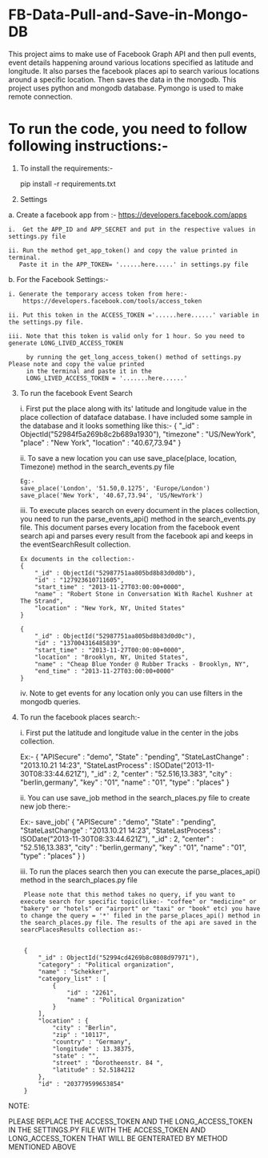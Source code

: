 FB-Data-Pull-and-Save-in-Mongo-DB
=================================

This project aims to make use of Facebook Graph API and then pull events, event details happening around various locations specified as latitude and longitude. It also parses the facebook places api to search various locations around a specific location. Then saves the data in the mongodb. This project uses python and mongodb database. Pymongo is used to make remote connection.

To run the code, you need to follow following instructions:-
=================================

1. To install the requirements:-
	
	pip install -r requirements.txt

2. Settings 
 
 a. Create a facebook app from :-  https://developers.facebook.com/apps
 
 	i.  Get the APP_ID and APP_SECRET and put in the respective values in settings.py file 
	
	ii. Run the method get_app_token() and copy the value printed in terminal.
	   Paste it in the APP_TOKEN= '......here.....' in settings.py file
	   
 b. For the Facebook Settings:-
 
 	i. Generate the temporary access token from here:-
 		https://developers.facebook.com/tools/access_token

 	ii. Put this token in the ACCESS_TOKEN ='......here......' variable in the settings.py file.
	
 	iii. Note that this token is valid only for 1 hour. So you need to generate LONG_LIVED_ACCESS_TOKEN 
	
 	     by running the get_long_access_token() method of settings.py Please note and copy the value printed 
 		 in the terminal and paste it in the 
 		 LONG_LIVED_ACCESS_TOKEN = '.......here......'
		 
 3. To run the facebook Event Search
 
  	i. First put the place along with its' latitude and longitude value in the place collection of dataface database. 
	   I have included some sample in the database and it looks something like this:-
	  	{
		    "_id" : ObjectId("52984f5a269b8c2b689a1930"),
		    "timezone" : "US/NewYork",
		    "place" : "New York",
		    "location" : "40.67,73.94"
		}

	ii. To save a new location you can use save_place(place, location, Timezone) method in the search_events.py file
		
		Eg:-
		save_place('London', '51.50,0.1275', 'Europe/London')
		save_place('New York', '40.67,73.94', 'US/NewYork') 

	iii. To execute places search on every document in the places collection, you need to run the parse_events_api() 
		method in the search_events.py file. This document parses every location from the facebook event search api and 
		parses every result from the facebook api and keeps in the eventSearchResult collection.
		
		Ex documents in the collection:-
		{
			"_id" : ObjectId("52987751aa805bd8b83d0d0b"),
			"id" : "127923610711605",
			"start_time" : "2013-11-27T03:00:00+0000",
			"name" : "Robert Stone in Conversation With Rachel Kushner at The Strand",
			"location" : "New York, NY, United States"
		}

		{
			"_id" : ObjectId("52987751aa805bd8b83d0d0c"),
			"id" : "137004316485839",
			"start_time" : "2013-11-27T00:00:00+0000",
			"location" : "Brooklyn, NY, United States",
			"name" : "Cheap Blue Yonder @ Rubber Tracks - Brooklyn, NY",
			"end_time" : "2013-11-27T03:00:00+0000"
		}

	iv. Note to get events for any location only you can use filters in the mongodb queries.

4. To run the facebook places search:-
	
	i. First put the latitude and longitude value in the center in the jobs collection. 
	
	Ex:- 
	{
		"APISecure" : "demo",
		"State" : "pending",
		"StateLastChange" : "2013.10.21 14:23",
		"StateLastProcess" : ISODate("2013-11-30T08:33:44.621Z"),
		"_id" : 2,
		"center" : "52.516,13.383",
		"city" : "berlin,germany",
		"key" : "01",
		"name" : "01",
		"type" : "places"
	}

	ii. You can use save_job method in the search_places.py file to create new job there:- 
	
	Ex:- 
	save_job('
		{
			"APISecure" : "demo",
			"State" : "pending",
			"StateLastChange" : "2013.10.21 14:23",
			"StateLastProcess" : ISODate("2013-11-30T08:33:44.621Z"),
			"_id" : 2,
			"center" : "52.516,13.383",
			"city" : "berlin,germany",
			"key" : "01",
			"name" : "01",
			"type" : "places"
		}
	)
	
	
	iii. To run the places search then you can execute the parse_places_api() method in the search_places.py file
	
		Please note that this method takes no query, if you want to execute search for specific topic(like:- "coffee" or "medicine" or "bakery" or "hotels" or "airport" or "taxi" or "book" etc) you have to change the query = '*' filed in the parse_places_api() method in the search_places.py file. The results of the api are saved in the searcPlacesResults collection as:- 
		
		
		{
			"_id" : ObjectId("52994cd4269b8c0808d97971"),
			"category" : "Political organization",
			"name" : "Schekker",
			"category_list" : [
				{
					"id" : "2261",
					"name" : "Political Organization"
				}
			],
			"location" : {
				"city" : "Berlin",
				"zip" : "10117",
				"country" : "Germany",
				"longitude" : 13.38375,
				"state" : "",
				"street" : "Dorotheenstr. 84 ",
				"latitude" : 52.5184212
			},
			"id" : "203779599653854"
		}

NOTE:

PLEASE REPLACE THE ACCESS_TOKEN AND THE LONG_ACCESS_TOKEN IN THE SETTINGS.PY FILE WITH THE ACCESS_TOKEN AND LONG_ACCESS_TOKEN THAT WILL BE GENTERATED BY METHOD MENTIONED ABOVE
